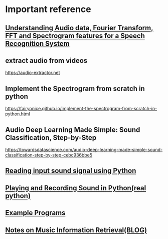 # Important reference

## [Understanding Audio data, Fourier Transform, FFT and Spectrogram features for a Speech Recognition System](https://towardsdatascience.com/understanding-audio-data-fourier-transform-fft-spectrogram-and-speech-recognition-a4072d228520)

## extract audio from videos
https://audio-extractor.net

## Implement the Spectrogram from scratch in python
https://fairyonice.github.io/implement-the-spectrogram-from-scratch-in-python.html

## Audio Deep Learning Made Simple: Sound Classification, Step-by-Step
https://towardsdatascience.com/audio-deep-learning-made-simple-sound-classification-step-by-step-cebc936bbe5

## [Reading input sound signal using Python](https://stackoverflow.com/questions/35344649/reading-input-sound-signal-using-python)

## [Playing and Recording Sound in Python(real python)](https://realpython.com/playing-and-recording-sound-python/) 

## [Example Programs](https://python-sounddevice.readthedocs.io/en/latest/examples.html#real-time-text-mode-spectrogram)

## [Notes on Music Information Retrieval(BLOG)](https://musicinformationretrieval.com/index.html)
